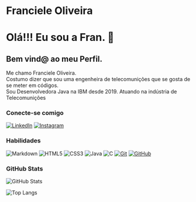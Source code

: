 # Franciele Oliveira
<div>
    <h1>Olá!!! Eu sou a Fran. 👋 </h1>
    <h2>Bem vind@ ao meu Perfil.</h2>
    <p> Me chamo Franciele Oliveira. <br>
    Costumo dizer que sou uma engenheira de telecomunições que se gosta de se meter em códigos. <br>
    Sou Desenvolvedora Java na IBM desde 2019. Atuando na indústria de Telecomunições
</div>

### Conecte-se comigo
[![LinkedIn](https://img.shields.io/badge/-LinkedIn-000?style=for-the-badge&logo=linkedin&logoColor=30A3DC)](https://www.linkedin.com/in/fran-oliveira-dev/)
[![Instagram](https://img.shields.io/badge/Instagram-000?style=for-the-badge&logo=instagram)](https://www.instagram.com/fran_oliveira.dev/)

### Habilidades
![Markdown](https://img.shields.io/badge/Markdown-000?style=for-the-badge&logo=markdown)
![HTML5](https://img.shields.io/badge/HTML-000?style=for-the-badge&logo=html5&logoColor=30A3DC)
![CSS3](https://img.shields.io/badge/CSS3-000?style=for-the-badge&logo=css3&logoColor=E94D5F)
![Java](https://img.shields.io/badge/Java-000?style=for-the-badge&logo=java)
![C](https://img.shields.io/badge/C-000?style=for-the-badge&logo=c)
[![Git](https://img.shields.io/badge/Git-000?style=for-the-badge&logo=git&logoColor=E94D5F)](https://git-scm.com/doc) 
[![GitHub](https://img.shields.io/badge/GitHub-000?style=for-the-badge&logo=github&logoColor=30A3DC)](https://docs.github.com/)

### GitHub Stats
![GitHub Stats](https://github-readme-stats.vercel.app/api?username=fran-olv&theme=transparent&bg_color=000&border_color=30A3DC&show_icons=true&icon_color=30A3DC&title_color=E94D5F&text_color=FFF&hiden_title=true&hide=stars)

![Top Langs](https://github-readme-stats-git-masterrstaa-rickstaa.vercel.app/api/top-langs/?username=fran-olv&layout=compact&bg_color=000&border_color=30A3DC&title_color=E94D5F&text_color=FFF)


